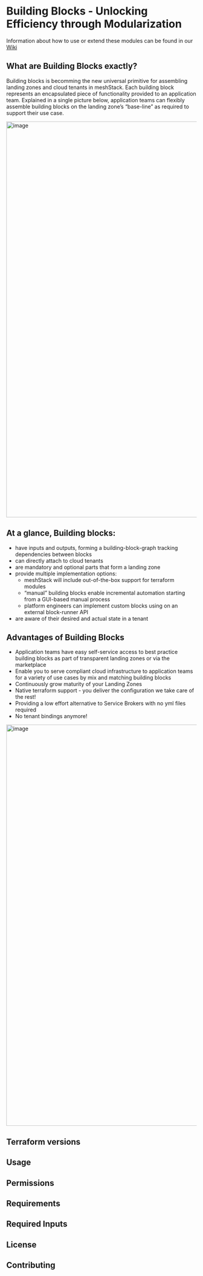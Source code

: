 # Building Blocks - Unlocking Efficiency through Modularization
Information about how to use or extend these modules can be found in our [Wiki](https://github.com/meshcloud/Building-Blocks/wiki)

## What are Building Blocks exactly?
Building blocks is becomming the new universal primitive for assembling landing zones and cloud tenants in meshStack. Each building block represents an encapsulated piece of functionality provided to an application team. Explained in a single picture below, application teams can flexibly assemble building blocks on the landing zone’s “base-line” as required to support their use case.

<img width="1047" alt="image" src="https://github.com/meshcloud/Building-Blocks/assets/96071919/176ef530-ab73-4c4e-9f13-8ee681eb68c1">

## At a glance, Building blocks:
- have inputs and outputs, forming a building-block-graph tracking dependencies between blocks
- can directly attach to cloud tenants
- are mandatory and optional parts that form a landing zone 
- provide multiple implementation options:
  - meshStack will include out-of-the-box support for terraform modules
  - “manual” building blocks enable incremental automation starting from a GUI-based manual process
  - platform engineers can implement custom blocks using on an external block-runner API
- are aware of their desired and actual state in a tenant

## Advantages of Building Blocks
- Application teams have easy self-service access to best practice building blocks as part of transparent landing zones or via the marketplace 
- Enable you to serve compliant cloud infrastructure to application teams for a variety of use cases by mix and matching building blocks
- Continuously grow maturity of your Landing Zones
- Native terraform support - you deliver the configuration we take care of the rest!
- Providing a low effort alternative to Service Brokers with no yml files required
- No tenant bindings anymore!
<img width="1061" alt="image" src="https://github.com/meshcloud/Building-Blocks/assets/96071919/61c08b6e-4c07-4c8f-85d0-0791508a7951">

## Terraform versions

## Usage

## Permissions

## Requirements

## Required Inputs

## License

## Contributing
